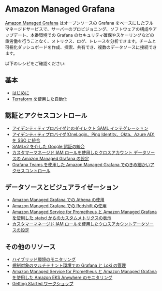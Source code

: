 # Amazon Managed Grafana

[Amazon Managed Grafana][amg-main] はオープンソースの Grafana をベースにしたフルマネージドサービスで、サーバーのプロビジョニング、ソフトウェアの構成やアップデート、本番環境での Grafana のセキュリティ確保やスケーリングなどの重労働を行うことなく、メトリクス、ログ、トレースを分析できます。チームと可視化ダッシュボードを作成、探索、共有でき、複数のデータソースに接続できます。

以下のレシピをご確認ください:

## 基本

- [はじめに][amg-gettingstarted]
- [Terraform を使用した自動化][amg-tf-automation]

## 認証とアクセスコントロール

- [アイデンティティプロバイダとのダイレクト SAML インテグレーション][amg-saml]
- [アイデンティティプロバイダ(OneLogin、Ping Identity、Okta、Azure AD) を SSO に統合][amg-idps]
- [SAMLv2 を介した Google 認証の統合][amg-google-idps]  
- [カスタマーマネージド IAM ロールを使用したクロスアカウント データソースの Amazon Managed Grafana の設定][amg-cross-account-access]
- [Grafana Teams を使用した Amazon Managed Grafana でのきめ細かいアクセスコントロール][amg-grafana-teams]

## データソースとビジュアライゼーション

- [Amazon Managed Grafana での Athena の使用][amg-plugin-athena]
- [Amazon Managed Grafana での Redshift の使用][amg-plugin-redshift]
- [Amazon Managed Service for Prometheus と Amazon Managed Grafana を使用した statsd からのカスタムメトリクスの表示][amg-amp-statsd]
- [カスタマーマネージド IAM ロールを使用したクロスアカウントデータソースの設定][amg-xacc-ds]

## その他のリソース
- [ハイブリッド環境のモニタリング][amg-hybridenvs]
- [規制対象のマルチテナント環境での Grafana と Loki の管理][grafana-loki-regenv]
- [Amazon Managed Service for Prometheus と Amazon Managed Grafana を使用した Amazon EKS Anywhere のモニタリング][amg-anywhere-monitoring]
- [Getting Started ワークショップ][amg-oow]


[amg-main]: https://aws.amazon.com/grafana/
[amg-gettingstarted]: https://aws.amazon.com/blogs/mt/amazon-managed-grafana-getting-started/
[amg-saml]: https://aws.amazon.com/blogs/mt/amazon-managed-grafana-supports-direct-saml-integration-with-identity-providers/
[amg-idps]: https://aws.amazon.com/blogs/opensource/integrating-identity-providers-such-as-onelogin-ping-identity-okta-and-azure-ad-to-sso-into-aws-managed-service-for-grafana/
[amg-google-idps]: recipes/amg-google-auth-saml.md
[amg-hybridenvs]: https://aws.amazon.com/blogs/mt/monitoring-hybrid-environments-using-amazon-managed-service-for-grafana/
[amg-xacc-ds]: https://aws.amazon.com/blogs/opensource/setting-up-amazon-managed-grafana-cross-account-data-source-using-customer-managed-iam-roles/
[grafana-loki-regenv]: https://aws.amazon.com/blogs/opensource/how-to-manage-grafana-and-loki-in-a-regulated-multitenant-environment/
[amg-oow]: https://observability.workshop.aws/en/amg.html
[amg-tf-automation]: recipes/amg-automation-tf.md
[amg-plugin-athena]: recipes/amg-athena-plugin.md
[amg-plugin-redshift]: recipes/amg-redshift-plugin.md
[amg-cross-account-access]: https://aws.amazon.com/blogs/opensource/setting-up-amazon-managed-grafana-cross-account-data-source-using-customer-managed-iam-roles/
[amg-anywhere-monitoring]: https://aws.amazon.com/blogs/containers/monitoring-amazon-eks-anywhere-using-amazon-managed-service-for-prometheus-and-amazon-managed-grafana/
[amg-amp-statsd]: https://aws.amazon.com/blogs/mt/viewing-custom-metrics-from-statsd-with-amazon-managed-service-for-prometheus-and-amazon-managed-grafana/
[amg-grafana-teams]: https://aws.amazon.com/blogs/mt/fine-grained-access-control-in-amazon-managed-grafana-using-grafana-teams/
